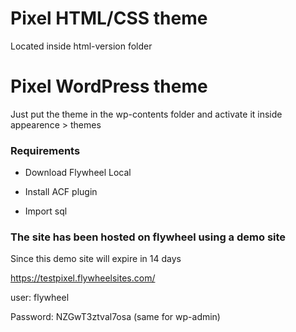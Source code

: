 
# Pixel HTML/CSS theme

Located inside html-version folder

# Pixel WordPress theme

Just put the theme in the wp-contents folder and activate it inside appearence > themes

### Requirements

- Download Flywheel Local

- Install ACF plugin

- Import sql 

### The site has been hosted on flywheel using a demo site 

Since this demo site will expire in 14 days

https://testpixel.flywheelsites.com/

user: flywheel

Password: NZGwT3ztval7osa  (same for wp-admin)
